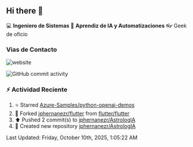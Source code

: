 ## Hi there 👋

:computer: **Ingeniero de Sistemas**
:pencil:  **Aprendiz de IA y Automatizaciones**
:eyeglasses: Geek de oficio


### Vias de Contacto

![website](https://img.shields.io/badge/any_text-you_like-blue)

![GitHub commit activity](https://img.shields.io/github/commit-activity/m/jphernandezr/miPrimerRepo)


### :zap: Actividad Reciente
<!--RECENT_ACTIVITY:start--> 
1. ⭐ Starred [Azure-Samples/python-openai-demos](https://github.com/Azure-Samples/python-openai-demos)<br>
2. 🔱 Forked [jphernanezr/flutter](https://github.com/jphernanezr/flutter) from [flutter/flutter](https://github.com/flutter/flutter)<br>
3. ⬆️ Pushed 2 commit(s) to [jphernanezr/AstrologIA](https://github.com/jphernanezr/AstrologIA)<br>
4. 📔 Created new repository [jphernanezr/AstrologIA](https://github.com/jphernanezr/AstrologIA)<br>
<!--RECENT_ACTIVITY:end-->

<!--RECENT_ACTIVITY:last_update--> 
Last Updated: Friday, October 10th, 2025, 1:05:22 AM
<!--RECENT_ACTIVITY:last_update_end-->
